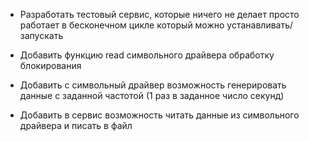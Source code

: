 

- Разработать тестовый сервис, которые ничего не делает просто работает в бесконечном цикле который можно устанавливать/запускать

- Добавить функцию read символьного драйвера обработку блокирования

- Добавить с символьный драйвер возможность генерировать данные с заданной частотой (1 раз в заданное число секунд)

- Добавить в сервис возможность читать данные из символьного драйвера и писать в файл
